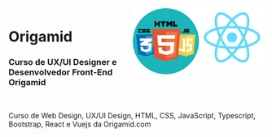 <img src="react.png" align="right" width="130">
<img src="front-end.png" align="right" width="130">

# Origamid

<h3>Curso de UX/UI Designer e Desenvolvedor Front-End Origamid</h3>
<br>

Curso de Web Design, UX/UI Design, HTML, CSS, JavaScript, Typescript, Bootstrap, React e Vuejs da Origamid.com